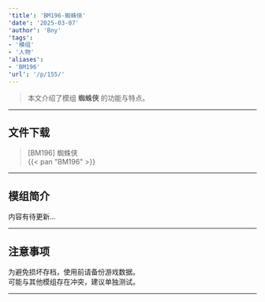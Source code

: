 ```yaml
---
'title': 'BM196-蜘蛛侠'
'date': '2025-03-07'
'author': 'Bny'
'tags':
- '模组'
- '人物'
'aliases':
- 'BM196'
'url': '/p/155/'
---
```


> 本文介绍了模组 **蜘蛛侠** 的功能与特点。

---

## 文件下载

> [BM196] 蜘蛛侠  
{{< pan "BM196" >}}  

---

## 模组简介

>  
内容有待更新...  

---

## 注意事项

>  
为避免损坏存档，使用前请备份游戏数据。  
可能与其他模组存在冲突，建议单独测试。  

---

